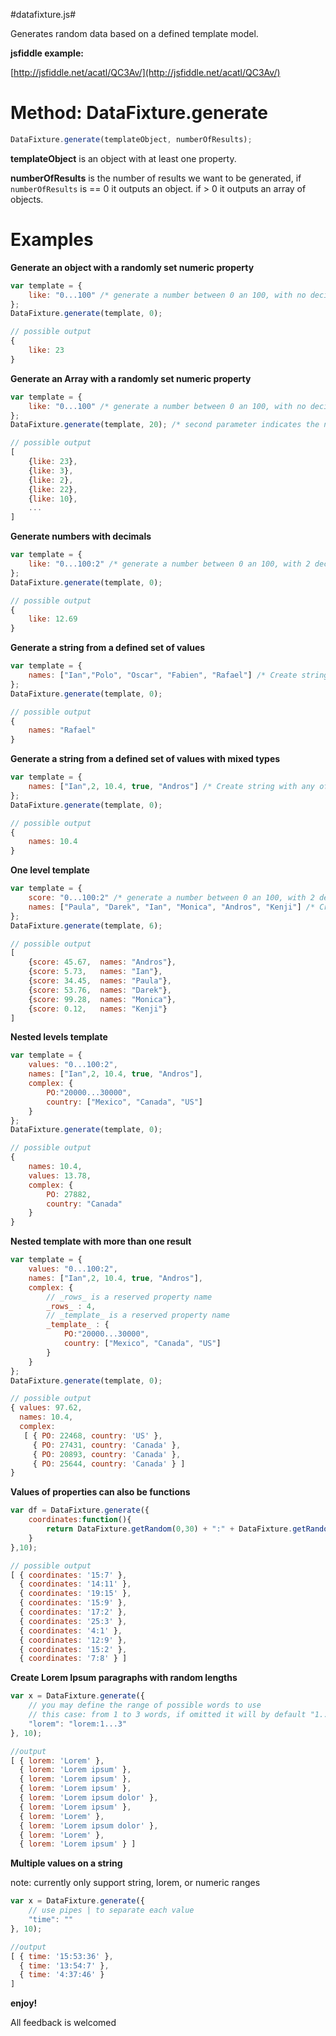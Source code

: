 #datafixture.js#

Generates random data based on a defined template model.

**jsfiddle example:**

[http://jsfiddle.net/acatl/QC3Av/](http://jsfiddle.net/acatl/QC3Av/)

# Method: DataFixture.generate

```js
DataFixture.generate(templateObject, numberOfResults);
````

**templateObject**
is an object with at least one property.

**numberOfResults**
is the number of results we want to be generated, if `numberOfResults` is == 0 it outputs an object. if > 0 it outputs an array of objects.

# Examples

**Generate an object with a randomly set numeric property**

```js
var template = {
	like: "0...100" /* generate a number between 0 an 100, with no decimals */
};
DataFixture.generate(template, 0);

// possible output
{
	like: 23
}

```

**Generate an Array with a randomly set numeric property**

```js
var template = {
	like: "0...100" /* generate a number between 0 an 100, with no decimals */
};
DataFixture.generate(template, 20); /* second parameter indicates the number of elements */

// possible output
[
	{like: 23},
	{like: 3},
	{like: 2},
	{like: 22},
	{like: 10},
	...
]

```


**Generate numbers with decimals**

```js
var template = {
	like: "0...100:2" /* generate a number between 0 an 100, with 2 decimals */
};
DataFixture.generate(template, 0);

// possible output
{
	like: 12.69
}

```

**Generate a string from a defined set of values**

```js
var template = {
	names: ["Ian","Polo", "Oscar", "Fabien", "Rafael"] /* Create string with any of the values from the array */
};
DataFixture.generate(template, 0);

// possible output
{
	names: "Rafael"
}

```

**Generate a string from a defined set of values with mixed types**

```js
var template = {
	names: ["Ian",2, 10.4, true, "Andros"] /* Create string with any of the values from the array */
};
DataFixture.generate(template, 0);

// possible output
{
	names: 10.4
}

```

**One level template**

```js
var template = {
	score: "0...100:2" /* generate a number between 0 an 100, with 2 decimals */
	names: ["Paula", "Darek", "Ian", "Monica", "Andros", "Kenji"] /* Create string with any of the values from the array */
};
DataFixture.generate(template, 6);

// possible output
[
	{score: 45.67,	names: "Andros"},
	{score: 5.73,	names: "Ian"},
	{score: 34.45,	names: "Paula"},
	{score: 53.76,	names: "Darek"},
	{score: 99.28,	names: "Monica"},
	{score: 0.12,	names: "Kenji"}
]

```


**Nested levels template**

```js
var template = {
	values: "0...100:2", 
	names: ["Ian",2, 10.4, true, "Andros"], 
	complex: {
		PO:"20000...30000",
		country: ["Mexico", "Canada", "US"]
	}
};
DataFixture.generate(template, 0);

// possible output
{
	names: 10.4,
	values: 13.78,
	complex: {
		PO: 27882,
		country: "Canada"
	}
}

```

**Nested template with more than one result**

```js
var template = {
	values: "0...100:2", 
	names: ["Ian",2, 10.4, true, "Andros"], 
	complex: {
		// _rows_ is a reserved property name 
		_rows_ : 4, 
		// _template_ is a reserved property name 
		_template_ : { 
			PO:"20000...30000",
			country: ["Mexico", "Canada", "US"]
		}
	}
};
DataFixture.generate(template, 0);

// possible output
{ values: 97.62,
  names: 10.4,
  complex: 
   [ { PO: 22468, country: 'US' },
     { PO: 27431, country: 'Canada' },
     { PO: 20893, country: 'Canada' },
     { PO: 25644, country: 'Canada' } ] 
}

```

**Values of properties can also be functions**

```js
var df = DataFixture.generate({
	coordinates:function(){
		return DataFixture.getRandom(0,30) + ":" + DataFixture.getRandom(0,15);
	}
},10);

// possible output
[ { coordinates: '15:7' },
  { coordinates: '14:11' },
  { coordinates: '19:15' },
  { coordinates: '15:9' },
  { coordinates: '17:2' },
  { coordinates: '25:3' },
  { coordinates: '4:1' },
  { coordinates: '12:9' },
  { coordinates: '15:2' },
  { coordinates: '7:8' } ]
```
**Create Lorem Ipsum paragraphs with random lengths**

```js
var x = DataFixture.generate({
	// you may define the range of possible words to use
	// this case: from 1 to 3 words, if omitted it will by default "1...10"
	"lorem": "lorem:1...3"
}, 10);

//output
[ { lorem: 'Lorem' },
  { lorem: 'Lorem ipsum' },
  { lorem: 'Lorem ipsum' },
  { lorem: 'Lorem ipsum' },
  { lorem: 'Lorem ipsum dolor' },
  { lorem: 'Lorem ipsum' },
  { lorem: 'Lorem' },
  { lorem: 'Lorem ipsum dolor' },
  { lorem: 'Lorem' },
  { lorem: 'Lorem ipsum' } ]
```


**Multiple values on a string**

note: currently only support string, lorem, or numeric ranges

```js
var x = DataFixture.generate({
    // use pipes | to separate each value
    "time": ""
}, 10);

//output
[ { time: '15:53:36' },
  { time: '13:54:7' },
  { time: '4:37:46' }
]
```

**enjoy!**

All feedback is welcomed




